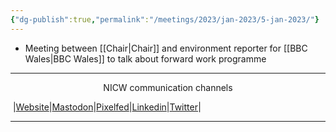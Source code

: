 ```yaml
---
{"dg-publish":true,"permalink":"/meetings/2023/jan-2023/5-jan-2023/"}
---
```



- Meeting between [[Chair\|Chair]] and environment reporter for [[BBC Wales\|BBC Wales]] to talk about forward work programme


***
<p style="text-align: center;">NICW communication channels</p>

󠁧 |[Website](https://nationalinfrastructurecommission.wales)|[Mastodon](https://toot.wales/@NICW)|[Pixelfed](https://pix.toot.wales/NICW)|[Linkedin](https://www.linkedin.com/company/26268509/)|[Twitter](https://twitter.com/InfraCommCymru)|
***
